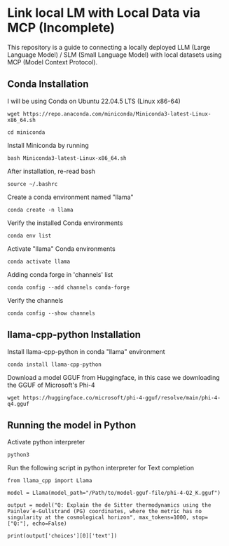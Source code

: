 # Link local LM with Local Data via MCP (Incomplete)
This repository is a guide to connecting a locally deployed LLM (Large Language Model) / SLM (Small Language Model) with local datasets using MCP (Model Context Protocol).

## Conda Installation
I will be using Conda on Ubuntu 22.04.5 LTS (Linux x86-64)
```
wget https://repo.anaconda.com/miniconda/Miniconda3-latest-Linux-x86_64.sh

cd miniconda

```
Install Miniconda by running

```
bash Miniconda3-latest-Linux-x86_64.sh

```
After installation, re-read bash
```
source ~/.bashrc
```
Create a conda environment named "llama"
```
conda create -n llama
```
Verify the installed Conda environments
```
conda env list
```
Activate "llama" Conda environments
```
conda activate llama
```
Adding conda forge in 'channels' list
```
conda config --add channels conda-forge
```
Verify the channels
```
conda config --show channels
``````
## llama-cpp-python Installation
Install llama-cpp-python in conda "llama" environment
```
conda install llama-cpp-python
```
Download a model GGUF from Huggingface, in this case we downloading the GGUF of Microsoft's Phi-4 

```
wget https://huggingface.co/microsoft/phi-4-gguf/resolve/main/phi-4-q4.gguf

```
## Running the model in Python
Activate python interpreter
```
python3
```
Run the following script in python interpreter for Text completion
```
from llama_cpp import Llama

model = Llama(model_path="/Path/to/model-gguf-file/phi-4-Q2_K.gguf")

output = model("Q: Explain the de Sitter thermodynamics using the Painlev´e-Gullstrand (PG) coordinates, where the metric has no singularity at the cosmological horizon", max_tokens=1000, stop=["Q:"], echo=False)

print(output['choices'][0]['text'])
```

